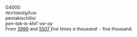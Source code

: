 G4000  
πεντακισχίλιοι  
pentakischilioi  
*pen-tak-is-khil‘-ee-oy*  
From [3999](g3999) and [5507](g5507) *five* *times* *a* *thousand:* -
five thousand.  
